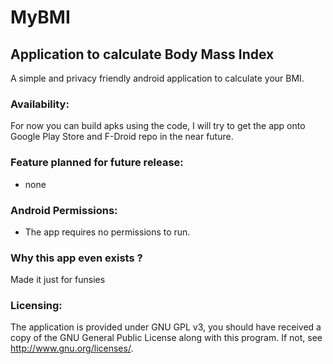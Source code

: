 # MyBMI
## Application to calculate Body Mass Index
A simple and privacy friendly android application to calculate your BMI.

### Availability:
For now you can build apks using the code, I will try to get the app onto Google Play Store and F-Droid repo in the near future.

### Feature planned for future release:
* none

### Android Permissions:
* The app requires no permissions to run.

### Why this app even exists ?
Made it just for funsies

### Licensing:
The application is provided under GNU GPL v3, you should have received a copy of the GNU General Public License along with this program. If not, see http://www.gnu.org/licenses/.